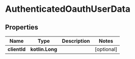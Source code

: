 
# AuthenticatedOauthUserData

## Properties
Name | Type | Description | Notes
------------ | ------------- | ------------- | -------------
**clientId** | **kotlin.Long** |  |  [optional]



